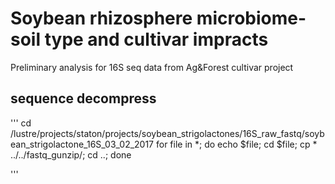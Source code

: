 # Soybean rhizosphere microbiome-soil type and cultivar impracts
Preliminary analysis for 16S seq data from Ag&amp;Forest cultivar project 
## sequence decompress

'''
cd /lustre/projects/staton/projects/soybean_strigolactones/16S_raw_fastq/soybean_strigolactone_16S_03_02_2017
for file in *; do echo $file; cd $file; cp * ../../fastq_gunzip/; cd ..; done

'''
